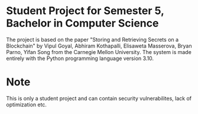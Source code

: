 # Student Project for Semester 5, Bachelor in Computer Science
The project is based on the paper "Storing and Retrieving Secrets on a Blockchain" by Vipul Goyal, Abhiram Kothapalli, Elisaweta Masserova, Bryan Parno, Yifan Song 
from the Carnegie Mellon University.
The system is made entirely with the Python programming language version 3.10.
# Note
This is only a student project and can contain security vulnerabilites, lack of optimization etc.
